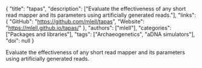 {
  "title": "tapas",
  "description": ["Evaluate the effectiveness of any short read mapper and its parameters using artificially generated reads."],
  "links": {
    "GitHub": "https://github.com/mlell/tapas",
    "Website": "https://mlell.github.io/tapas/"
  },
  "authors": ["mlell"],
  "categories": ["Packages and libraries"],
  "tags": ["Archaeogenetics", "aDNA simulators"],
  "doi": null
}

<!-- Generated by csv2md.R – do not edit by hand -->

Evaluate the effectiveness of any short read mapper and its parameters using artificially generated reads.